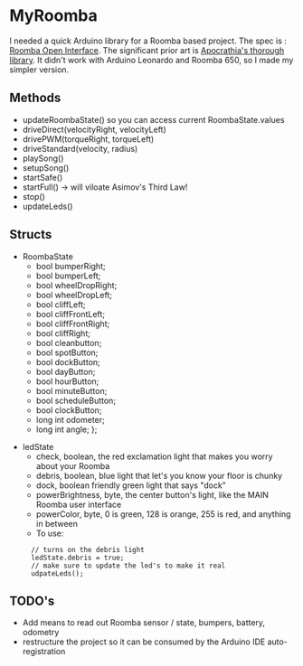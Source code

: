 # MyRoomba

I needed a quick Arduino library for a Roomba based project. The spec is : 
[Roomba Open Interface](https://www.irobotweb.com/~/media/MainSite/PDFs/About/STEM/Create/iRobot_Roomba_600_Open_Interface_Spec.pdf).  The significant prior art is [Apocrathia's thorough library](https://github.com/Apocrathia/Roomba).  It didn't work with Arduino Leonardo and Roomba 650, so I made my simpler version.

## Methods
* updateRoombaState() so you can access current RoombaState.values
* driveDirect(velocityRight, velocityLeft)
* drivePWM(torqueRight, torqueLeft)
* driveStandard(velocity, radius)
* playSong()
* setupSong()
* startSafe() 
* startFull() -> will viloate Asimov's Third Law!
* stop()
* updateLeds()

## Structs
+ RoombaState
  + bool bumperRight;
  + bool bumperLeft;
  + bool wheelDropRight;
  + bool wheelDropLeft;
  + bool cliffLeft;
  + bool cliffFrontLeft;
  + bool cliffFrontRight;
  + bool cliffRight;
  + bool cleanbutton;
  + bool spotButton;
  + bool dockButton;
  + bool dayButton;
  + bool hourButton;
  + bool minuteButton;
  + bool scheduleButton;
  + bool clockButton;
  + long int odometer;
  + long int angle;
};

* ledState
  + check, boolean, the red exclamation light that makes you worry about your Roomba
  + debris, boolean, blue light that let's you know your floor is chunky
  + dock, boolean friendly green light that says "dock"
  + powerBrightness, byte, the center button's light, like the MAIN Roomba user interface
  + powerColor, byte, 0 is green, 128 is orange, 255 is red, and anything in between
  + To use:
  ```
    // turns on the debris light
    ledState.debris = true;
    // make sure to update the led's to make it real
    udpateLeds();
    ```

## TODO's
* Add means to read out Roomba sensor / state, bumpers, battery, odometry
* restructure the project so it can be consumed by the Arduino IDE auto-registration